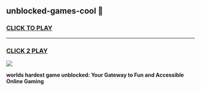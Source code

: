 
## unblocked-games-cool 👋
<h3>
<a href="https://premium.freeplayer.one?title=unblocked-games-cool&ref=14F">CLICK TO PLAY</a></h3>
<hr>

<h3>
<a href="https://premium.freeplayer.one?title=unblocked-games-cool&ref=14F">CLICK 2 PLAY</a>
  
</h3>

<a href="https://premium.freeplayer.one?title=unblocked-games-cool&ref=12F/"><img src="https://clearcache.store/games.png"></a>


**worlds hardest game unblocked: Your Gateway to Fun and Accessible Online Gaming**
